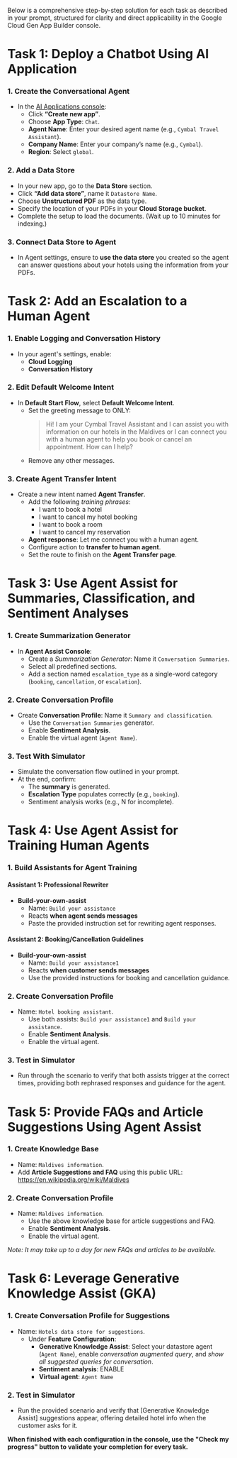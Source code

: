 Below is a comprehensive step-by-step solution for each task as described in your prompt, structured for clarity and direct applicability in the Google Cloud Gen App Builder console.

# Task 1: Deploy a Chatbot Using AI Application

### 1. Create the Conversational Agent
- In the [AI Applications console](https://console.cloud.google.com/gen-app-builder/start):
  - Click **“Create new app”**.
  - Choose **App Type**: `Chat`.
  - **Agent Name**: Enter your desired agent name (e.g., `Cymbal Travel Assistant`).
  - **Company Name**: Enter your company’s name (e.g., `Cymbal`).
  - **Region**: Select `global`.

### 2. Add a Data Store
- In your new app, go to the **Data Store** section.
- Click **“Add data store”**, name it `Datastore Name`.
- Choose **Unstructured PDF** as the data type.
- Specify the location of your PDFs in your **Cloud Storage bucket**.
- Complete the setup to load the documents. (Wait up to 10 minutes for indexing.)

### 3. Connect Data Store to Agent
- In Agent settings, ensure to **use the data store** you created so the agent can answer questions about your hotels using the information from your PDFs.

# Task 2: Add an Escalation to a Human Agent

### 1. Enable Logging and Conversation History
- In your agent's settings, enable:
  - **Cloud Logging**
  - **Conversation History**

### 2. Edit Default Welcome Intent
- In **Default Start Flow**, select **Default Welcome Intent**.
  - Set the greeting message to ONLY:
    > Hi! I am your Cymbal Travel Assistant and I can assist you with information on our hotels in the Maldives or I can connect you with a human agent to help you book or cancel an appointment. How can I help?
  - Remove any other messages.

### 3. Create Agent Transfer Intent
- Create a new intent named **Agent Transfer**.
  - Add the following *training phrases*:
    - I want to book a hotel
    - I want to cancel my hotel booking
    - I want to book a room
    - I want to cancel my reservation
  - **Agent response**: Let me connect you with a human agent.
  - Configure action to **transfer to human agent**.
  - Set the route to finish on the **Agent Transfer page**.

# Task 3: Use Agent Assist for Summaries, Classification, and Sentiment Analyses

### 1. Create Summarization Generator
- In **Agent Assist Console**:
  - Create a *Summarization Generator*: Name it `Conversation Summaries`.
  - Select all predefined sections.
  - Add a section named `escalation_type` as a single-word category (`booking`, `cancellation`, or `escalation`).

### 2. Create Conversation Profile
- Create **Conversation Profile**: Name it `Summary and classification`.
  - Use the `Conversation Summaries` generator.
  - Enable **Sentiment Analysis**.
  - Enable the virtual agent (`Agent Name`).

### 3. Test With Simulator
- Simulate the conversation flow outlined in your prompt.
- At the end, confirm:
  - The **summary** is generated.
  - **Escalation Type** populates correctly (e.g., `booking`).
  - Sentiment analysis works (e.g., N for incomplete).

# Task 4: Use Agent Assist for Training Human Agents

### 1. Build Assistants for Agent Training

#### Assistant 1: Professional Rewriter
- **Build-your-own-assist**
  - Name: `Build your assistance`
  - Reacts **when agent sends messages**
  - Paste the provided instruction set for rewriting agent responses.

#### Assistant 2: Booking/Cancellation Guidelines
- **Build-your-own-assist**
  - Name: `Build your assistance1`
  - Reacts **when customer sends messages**
  - Use the provided instructions for booking and cancellation guidance.

### 2. Create Conversation Profile
- Name: `Hotel booking assistant`.
  - Use both assists: `Build your assistance1` and `Build your assistance`.
  - Enable **Sentiment Analysis**.
  - Enable the virtual agent.

### 3. Test in Simulator
- Run through the scenario to verify that both assists trigger at the correct times, providing both rephrased responses and guidance for the agent.

# Task 5: Provide FAQs and Article Suggestions Using Agent Assist

### 1. Create Knowledge Base
- Name: `Maldives information`.
- Add **Article Suggestions and FAQ** using this public URL: https://en.wikipedia.org/wiki/Maldives

### 2. Create Conversation Profile
- Name: `Maldives information`.
  - Use the above knowledge base for article suggestions and FAQ.
  - Enable **Sentiment Analysis**.
  - Enable the virtual agent.

*Note: It may take up to a day for new FAQs and articles to be available.*

# Task 6: Leverage Generative Knowledge Assist (GKA)

### 1. Create Conversation Profile for Suggestions
- Name: `Hotels data store for suggestions`.
  - Under **Feature Configuration**:
    - **Generative Knowledge Assist**: Select your datastore agent (`Agent Name`), enable *conversation augmented query*, and *show all suggested queries for conversation*.
    - **Sentiment analysis**: ENABLE
    - **Virtual agent**: `Agent Name`

### 2. Test in Simulator
- Run the provided scenario and verify that [Generative Knowledge Assist] suggestions appear, offering detailed hotel info when the customer asks for it.

**When finished with each configuration in the console, use the "Check my progress" button to validate your completion for every task.**

````
